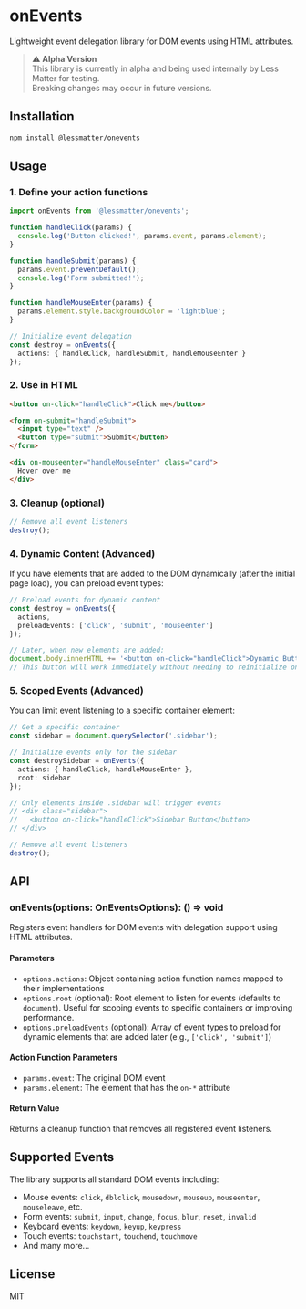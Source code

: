 # onEvents

Lightweight event delegation library for DOM events using HTML attributes.

> **⚠️ Alpha Version**  
> This library is currently in alpha and being used internally by Less Matter for testing.  
> Breaking changes may occur in future versions.

## Installation

```bash
npm install @lessmatter/onevents
```

## Usage

### 1. Define your action functions

```typescript
import onEvents from '@lessmatter/onevents';

function handleClick(params) {
  console.log('Button clicked!', params.event, params.element);
}

function handleSubmit(params) {
  params.event.preventDefault();
  console.log('Form submitted!');
}

function handleMouseEnter(params) {
  params.element.style.backgroundColor = 'lightblue';
}

// Initialize event delegation
const destroy = onEvents({ 
  actions: { handleClick, handleSubmit, handleMouseEnter }
});
```

### 2. Use in HTML

```html
<button on-click="handleClick">Click me</button>

<form on-submit="handleSubmit">
  <input type="text" />
  <button type="submit">Submit</button>
</form>

<div on-mouseenter="handleMouseEnter" class="card">
  Hover over me
</div>
```

### 3. Cleanup (optional)

```typescript
// Remove all event listeners
destroy();
```

### 4. Dynamic Content (Advanced)

If you have elements that are added to the DOM dynamically (after the initial page load), you can preload event types:

```typescript
// Preload events for dynamic content
const destroy = onEvents({ 
  actions,
  preloadEvents: ['click', 'submit', 'mouseenter'] 
});

// Later, when new elements are added:
document.body.innerHTML += '<button on-click="handleClick">Dynamic Button</button>';
// This button will work immediately without needing to reinitialize onEvents
```

### 5. Scoped Events (Advanced)

You can limit event listening to a specific container element:

```typescript
// Get a specific container
const sidebar = document.querySelector('.sidebar');

// Initialize events only for the sidebar
const destroySidebar = onEvents({ 
  actions: { handleClick, handleMouseEnter },
  root: sidebar
});

// Only elements inside .sidebar will trigger events
// <div class="sidebar">
//   <button on-click="handleClick">Sidebar Button</button>
// </div>
```

```typescript
// Remove all event listeners
destroy();
```

## API

### onEvents(options: OnEventsOptions): () => void

Registers event handlers for DOM events with delegation support using HTML attributes.

#### Parameters

- `options.actions`: Object containing action function names mapped to their implementations
- `options.root` (optional): Root element to listen for events (defaults to `document`). Useful for scoping events to specific containers or improving performance.
- `options.preloadEvents` (optional): Array of event types to preload for dynamic elements that are added later (e.g., `['click', 'submit']`)

#### Action Function Parameters

- `params.event`: The original DOM event
- `params.element`: The element that has the `on-*` attribute

#### Return Value

Returns a cleanup function that removes all registered event listeners.

## Supported Events

The library supports all standard DOM events including:
- Mouse events: `click`, `dblclick`, `mousedown`, `mouseup`, `mouseenter`, `mouseleave`, etc.
- Form events: `submit`, `input`, `change`, `focus`, `blur`, `reset`, `invalid`
- Keyboard events: `keydown`, `keyup`, `keypress`
- Touch events: `touchstart`, `touchend`, `touchmove`
- And many more...

## License

MIT 